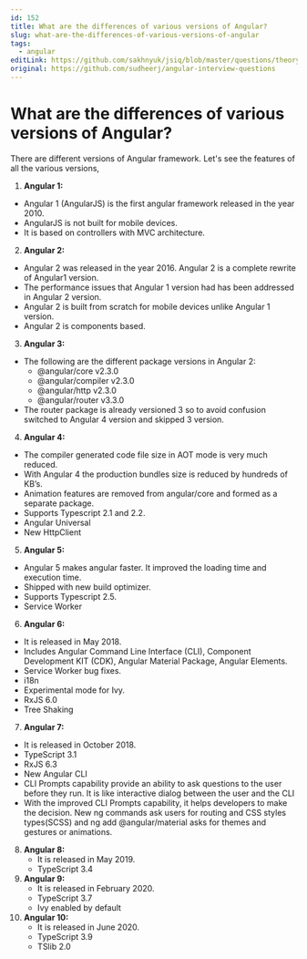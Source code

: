 ```yaml
---
id: 152
title: What are the differences of various versions of Angular?
slug: what-are-the-differences-of-various-versions-of-angular
tags:
  - angular
editLink: https://github.com/sakhnyuk/jsiq/blob/master/questions/theory/angular/152.md
original: https://github.com/sudheerj/angular-interview-questions
---
```


# What are the differences of various versions of Angular?

There are different versions of Angular framework. Let's see the features of all the various versions,

1. **Angular 1:**

- Angular 1 (AngularJS) is the first angular framework released in the year 2010.
- AngularJS is not built for mobile devices.
- It is based on controllers with MVC architecture.

2. **Angular 2:**

- Angular 2 was released in the year 2016. Angular 2 is a complete rewrite of Angular1 version.
- The performance issues that Angular 1 version had has been addressed in Angular 2 version.
- Angular 2 is built from scratch for mobile devices unlike Angular 1 version.
- Angular 2 is components based.

3. **Angular 3:**

- The following are the different package versions in Angular 2:
  - @angular/core v2.3.0
  - @angular/compiler v2.3.0
  - @angular/http v2.3.0
  - @angular/router v3.3.0
- The router package is already versioned 3 so to avoid confusion switched to Angular 4 version and skipped 3 version.

4. **Angular 4:**

- The compiler generated code file size in AOT mode is very much reduced.
- With Angular 4 the production bundles size is reduced by hundreds of KB’s.
- Animation features are removed from angular/core and formed as a separate package.
- Supports Typescript 2.1 and 2.2.
- Angular Universal
- New HttpClient

5. **Angular 5:**

- Angular 5 makes angular faster. It improved the loading time and execution time.
- Shipped with new build optimizer.
- Supports Typescript 2.5.
- Service Worker

6. **Angular 6:**

- It is released in May 2018.
- Includes Angular Command Line Interface (CLI), Component Development KIT (CDK), Angular Material Package, Angular Elements.
- Service Worker bug fixes.
- i18n
- Experimental mode for Ivy.
- RxJS 6.0
- Tree Shaking

7. **Angular 7:**

- It is released in October 2018.
- TypeScript 3.1
- RxJS 6.3
- New Angular CLI
- CLI Prompts capability provide an ability to ask questions to the user before they run. It is like interactive dialog between the user and the CLI
- With the improved CLI Prompts capability, it helps developers to make the decision. New ng commands ask users for routing and CSS styles types(SCSS) and ng add @angular/material asks for themes and gestures or animations.

8. **Angular 8:**
   - It is released in May 2019.
   - TypeScript 3.4
9. **Angular 9:**
   - It is released in February 2020.
   - TypeScript 3.7
   - Ivy enabled by default
10. **Angular 10:**
    - It is released in June 2020.
    - TypeScript 3.9
    - TSlib 2.0